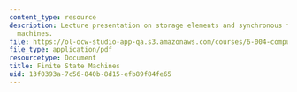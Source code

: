 ```yaml
---
content_type: resource
description: Lecture presentation on storage elements and synchronous finite state
  machines.
file: https://ol-ocw-studio-app-qa.s3.amazonaws.com/courses/6-004-computation-structures-spring-2009/13f0393a7c56840b8d15efb89f84fe65_MIT6_004s09_lec06.pdf
file_type: application/pdf
resourcetype: Document
title: Finite State Machines
uid: 13f0393a-7c56-840b-8d15-efb89f84fe65
---
```

